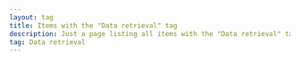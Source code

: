 ```yaml
---
layout: tag
title: Items with the "Data retrieval" tag
description: Just a page listing all items with the "Data retrieval" tag
tag: Data retrieval
---
```


